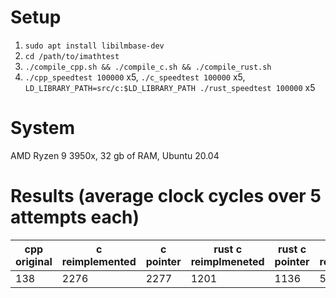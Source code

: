 Setup
=====

1. `sudo apt install libilmbase-dev`
2. `cd /path/to/imathtest`
3. `./compile_cpp.sh && ./compile_c.sh && ./compile_rust.sh`
4. `./cpp_speedtest 100000` x5, `./c_speedtest 100000` x5, `LD_LIBRARY_PATH=src/c:$LD_LIBRARY_PATH ./rust_speedtest 100000` x5

System
======
AMD Ryzen 9 3950x, 32 gb of RAM, Ubuntu 20.04

Results (average clock cycles over 5 attempts each)
===================================================

| cpp original | c reimplemented | c pointer | rust c reimplmeneted | rust c pointer | rust reimplemented |
| ------------ | --------------- | --------- | -------------------- | -------------- | ------------------ |
| 138          | 2276            | 2277      | 1201                 | 1136           | 526                |
